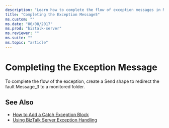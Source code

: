 ```yaml
---
description: "Learn how to complete the flow of exception messages in Microsoft BizTalk Server by creating a Send shape to redirect a fault message to a monitored folder."
title: "Completing the Exception Message5"
ms.custom: ""
ms.date: "06/08/2017"
ms.prod: "biztalk-server"
ms.reviewer: ""
ms.suite: ""
ms.topic: "article"
---
```

# Completing the Exception Message

To complete the flow of the exception, create a Send shape to redirect the fault Message_3 to a monitored folder.  
  
## See Also

- [How to Add a Catch Exception Block](../core/how-to-add-a-catch-exception-block1.md)   
- [Using BizTalk Server Exception Handling](../core/using-biztalk-server-exception-handling3.md)
